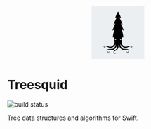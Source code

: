 <p align="center">
    <img src="./Sources/Treesquid/Resources/logo-square-240-240.png" width="120" />
</p>

# Treesquid

![build status](https://github.com/Treesquid-Swift/Treesquid/actions/workflows/swift.yml/badge.svg)

Tree data structures and algorithms for Swift.

